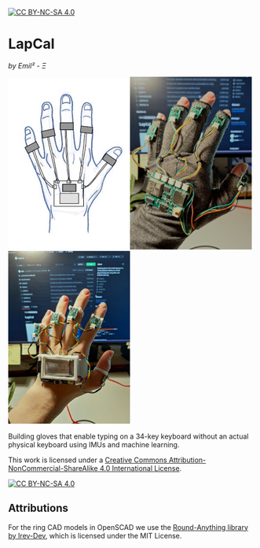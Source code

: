 [![CC BY-NC-SA 4.0][cc-by-nc-sa-shield]][cc-by-nc-sa]


# LapCal

*by Emil² - Ξ*

![General concept](./Documentation/images/lapcal-concept-handdrawn-small.png)![First Prototype](./Documentation/images/lapcal-first-protoype-small.png)![Second Prototype - PGD](./Documentation/images/lapcal-protoype-pgd-small.png)


Building gloves that enable typing on a 34-key keyboard without an actual physical keyboard using IMUs and machine learning. 

This work is licensed under a
[Creative Commons Attribution-NonCommercial-ShareAlike 4.0 International License][cc-by-nc-sa].

[![CC BY-NC-SA 4.0][cc-by-nc-sa-image]][cc-by-nc-sa]

[cc-by-nc-sa]: http://creativecommons.org/licenses/by-nc-sa/4.0/
[cc-by-nc-sa-image]: https://licensebuttons.net/l/by-nc-sa/4.0/88x31.png
[cc-by-nc-sa-shield]: https://img.shields.io/badge/License-CC%20BY--NC--SA%204.0-lightgrey.svg


## Attributions

For the ring CAD models in OpenSCAD we use the [Round-Anything library by Irev-Dev](https://github.com/Irev-Dev/Round-Anything), which is licensed under the MIT License.
